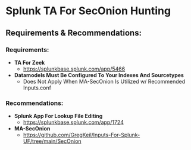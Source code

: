# Splunk TA For SecOnion Hunting

## Requirements & Recommendations:
### Requirements:
- **TA For Zeek**
  - https://splunkbase.splunk.com/app/5466
- **Datamodels Must Be Configured To Your Indexes And Sourcetypes**
  - Does Not Apply When MA-SecOnion Is Utilized w/ Recommended Inputs.conf 
    
### Recommendations: 
- **Splunk App For Lookup File Editing**
  - https://splunkbase.splunk.com/app/1724
- **MA-SecOnion**
  - https://github.com/GregKeil/Inputs-For-Splunk-UF/tree/main/SecOnion
